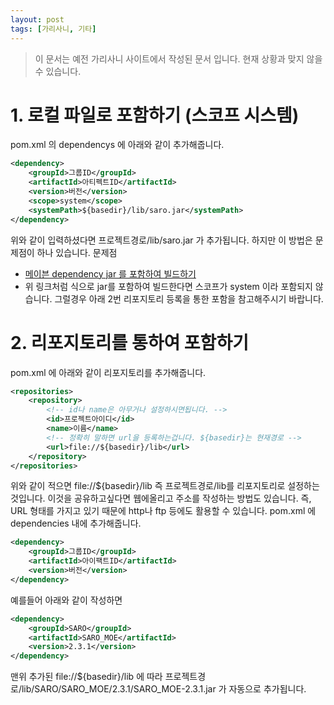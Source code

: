```yaml
---
layout: post
tags: [가리사니, 기타]
---
```


> 이 문서는 예전 가리사니 사이트에서 작성된 문서 입니다.
현재 상황과 맞지 않을 수 있습니다.


# 1. 로컬 파일로 포함하기 (스코프 시스템)
pom.xml 의 dependencys 에 아래와 같이 추가해줍니다.
``` xml
<dependency>
    <groupId>그룹ID</groupId>
    <artifactId>아티펙트ID</artifactId>
    <version>버전</version>
    <scope>system</scope>
    <systemPath>${basedir}/lib/saro.jar</systemPath>
</dependency>
```
위와 같이 입력하셨다면 프로젝트경로/lib/saro.jar 가 추가됩니다.
하지만 이 방법은 문제점이 하나 있습니다.
문제점
- [메이븐 dependency jar 를 포함하여 빌드하기](/lab?topicId=249)
- 위 링크처럼 식으로 jar를 포함하여 빌드한다면 스코프가 system 이라 포함되지 않습니다.
그럴경우 아래 2번 리포지토리 등록을 통한 포함을 참고해주시기 바랍니다.


# 2. 리포지토리를 통하여 포함하기
pom.xml 에 아래와 같이 리포지토리를 추가해줍니다.
``` xml
<repositories>
	<repository>
		<!-- id나 name은 아무거나 설정하시면됩니다. -->
		<id>프로젝트아이디</id>
		<name>이름</name>
		<!-- 정확히 말하면 url을 등록하는겁니다. ${basedir}는 현재경로 -->
		<url>file://${basedir}/lib</url>
	</repository>
</repositories>
```
위와 같이 적으면 file://${basedir}/lib 즉 프로젝트경로/lib를 리포지토리로 설정하는 것입니다.
이것을 공유하고싶다면 웹에올리고 주소를 작성하는 방법도 있습니다.
즉, URL 형태를 가지고 있기 때문에 http나 ftp 등에도 활용할 수 있습니다.
pom.xml 에 dependencies 내에 추가해줍니다.
``` xml
<dependency>
	<groupId>그룹ID</groupId>
	<artifactId>아이팩트ID</artifactId>
	<version>버전</version>
</dependency>
```
예를들어 아래와 같이 작성하면
``` xml
<dependency>
	<groupId>SARO</groupId>
	<artifactId>SARO_MOE</artifactId>
	<version>2.3.1</version>
</dependency>
```
맨위 추가된 file://${basedir}/lib 에 따라 프로젝트경로/lib/SARO/SARO_MOE/2.3.1/SARO_MOE-2.3.1.jar 가 자동으로 추가됩니다.